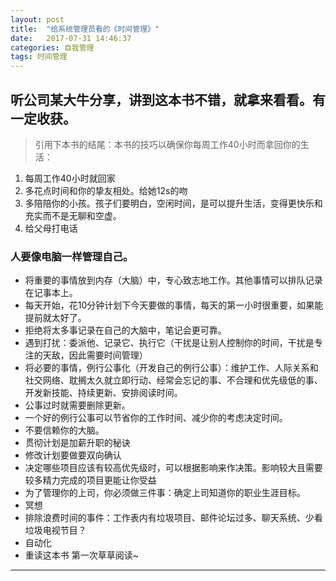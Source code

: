 ```yaml
---
layout: post
title:  "给系统管理员看的《时间管理》"
date:   2017-07-31 14:46:37
categories: 自我管理
tags: 时间管理
---
```

## 听公司某大牛分享，讲到这本书不错，就拿来看看。有一定收获。

>引用下本书的结尾：本书的技巧以确保你每周工作40小时而拿回你的生活：
1. 每周工作40小时就回家
2. 多花点时间和你的挚友相处。给她12s的吻
3. 多陪陪你的小孩。孩子们要明白，空闲时间，是可以提升生活，变得更快乐和充实而不是无聊和空虚。
4. 给父母打电话


### 人要像电脑一样管理自己。

- 将重要的事情放到内存（大脑）中，专心致志地工作。其他事情可以排队记录在记事本上。
- 每天开始，花10分钟计划下今天要做的事情，每天的第一小时很重要，如果能提前就太好了。
- 拒绝将太多事记录在自己的大脑中，笔记会更可靠。
- 遇到打扰：委派他、记录它、执行它（干扰是让别人控制你的时间，干扰是专注的天敌，因此需要时间管理）
- 将必要的事情，例行公事化（开发自己的例行公事）：维护工作、人际关系和社交网络、耽搁太久就立即行动、经常会忘记的事、不合理和优先级低的事、开发新技能、持续更新、安排阅读时间。
- 公事过时就需要删除更新。
- 一个好的例行公事可以节省你的工作时间、减少你的考虑决定时间。
- 不要信赖你的大脑。
- 贯彻计划是加薪升职的秘诀
- 修改计划要做要双向确认
- 决定哪些项目应该有较高优先级时，可以根据影响来作决策。影响较大且需要较多精力完成的项目更能让你受益
- 为了管理你的上司，你必须做三件事：确定上司知道你的职业生涯目标。
- 冥想
- 排除浪费时间的事件：工作表内有垃圾项目、邮件论坛过多、聊天系统、少看垃圾电视节目？
- 自动化
- 重读这本书
第一次草草阅读~
***

